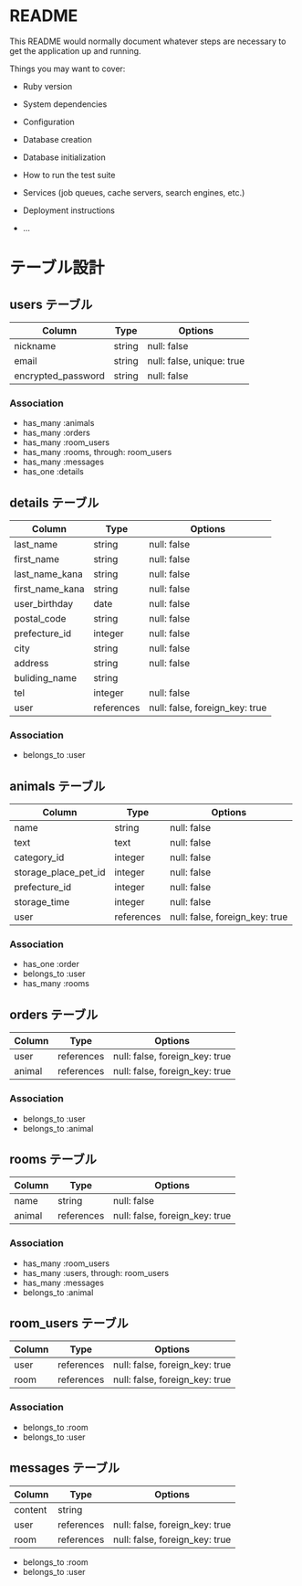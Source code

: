 # README

This README would normally document whatever steps are necessary to get the
application up and running.

Things you may want to cover:

* Ruby version

* System dependencies

* Configuration

* Database creation

* Database initialization

* How to run the test suite

* Services (job queues, cache servers, search engines, etc.)

* Deployment instructions

* ...

# テーブル設計

## users テーブル

| Column             | Type    | Options                   |
| ------------------ | ------- | ------------------------- |
| nickname           | string  | null: false               |
| email              | string  | null: false, unique: true |
| encrypted_password | string  | null: false               |


### Association
- has_many :animals
- has_many :orders
- has_many :room_users
- has_many :rooms, through: room_users
- has_many :messages
- has_one  :details


## details テーブル

| Column             | Type       | Options                        |
| ------------------ | ---------- | ------------------------------ |
| last_name          | string     | null: false                    |
| first_name         | string     | null: false                    |
| last_name_kana     | string     | null: false                    |
| first_name_kana    | string     | null: false                    |
| user_birthday      | date       | null: false                    |
| postal_code        | string     | null: false                    |
| prefecture_id      | integer    | null: false                    |
| city               | string     | null: false                    |
| address            | string     | null: false                    |
| buliding_name      | string     |                                |
| tel                | integer    | null: false                    |
| user               | references | null: false, foreign_key: true |


### Association
- belongs_to :user


## animals テーブル

| Column               | Type       | Options                        |
| -------------------- | -----------| ------------------------------ |
| name                 | string     | null: false                    |
| text                 | text       | null: false                    |
| category_id          | integer    | null: false                    |
| storage_place_pet_id | integer    | null: false                    |
| prefecture_id        | integer    | null: false                    |
| storage_time         | integer    | null: false                    |
| user                 | references | null: false, foreign_key: true |

### Association
- has_one :order
- belongs_to :user
- has_many :rooms

## orders テーブル

| Column    | Type       | Options                        |
| --------- | ---------- | ------------------------------ |
| user      | references | null: false, foreign_key: true |
| animal    | references | null: false, foreign_key: true |

### Association
- belongs_to :user
- belongs_to :animal

## rooms テーブル

| Column   | Type       | Options                        |
| -------- | ------     | ------------------------------ |
| name     | string     | null: false                    |
| animal   | references | null: false, foreign_key: true |

### Association
- has_many :room_users
- has_many :users, through: room_users
- has_many :messages
- belongs_to :animal

## room_users テーブル

| Column   | Type       | Options                        |
| -------- | ---------- | ------------------------------ |
| user     | references | null: false, foreign_key: true |
| room     | references | null: false, foreign_key: true |

### Association
- belongs_to :room
- belongs_to :user

## messages テーブル

| Column  | Type       | Options                        |
| ------- | ---------- | ------------------------------ |
| content | string     |                                |
| user    | references | null: false, foreign_key: true |
| room    | references | null: false, foreign_key: true |

- belongs_to :room
- belongs_to :user